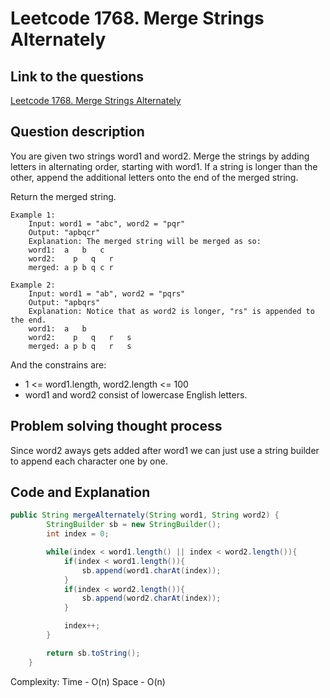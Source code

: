# Leetcode 1768. Merge Strings Alternately

## Link to the questions

[Leetcode 1768. Merge Strings Alternately](https://leetcode.com/problems/merge-strings-alternately/description/?envType=study-plan-v2&envId=leetcode-75)

## Question description

You are given two strings word1 and word2. Merge the strings by adding letters in alternating order, starting with word1. If a string is longer than the other, append the additional letters onto the end of the merged string.

Return the merged string.

```
Example 1:
    Input: word1 = "abc", word2 = "pqr"
    Output: "apbqcr"
    Explanation: The merged string will be merged as so:
    word1:  a   b   c
    word2:    p   q   r
    merged: a p b q c r

Example 2:
    Input: word1 = "ab", word2 = "pqrs"
    Output: "apbqrs"
    Explanation: Notice that as word2 is longer, "rs" is appended to the end.
    word1:  a   b
    word2:    p   q   r   s
    merged: a p b q   r   s
```

And the constrains are:

- 1 <= word1.length, word2.length <= 100
- word1 and word2 consist of lowercase English letters.

## Problem solving thought process

Since word2 aways gets added after word1 we can just use a string builder to append each character one by one.

## Code and Explanation

```java
public String mergeAlternately(String word1, String word2) {
        StringBuilder sb = new StringBuilder();
        int index = 0;

        while(index < word1.length() || index < word2.length()){
            if(index < word1.length()){
                sb.append(word1.charAt(index));
            }
            if(index < word2.length()){
                sb.append(word2.charAt(index));
            }

            index++;
        }

        return sb.toString();
    }
```

Complexity:
Time - O(n)
Space - O(n)
